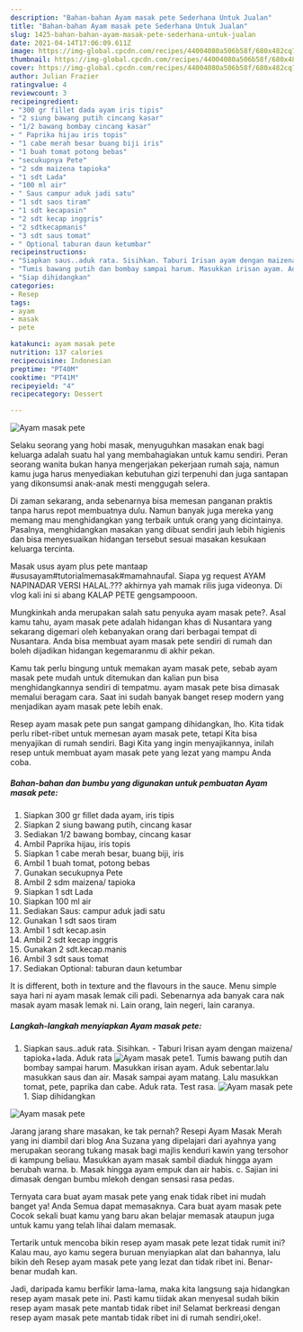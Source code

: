 ```yaml
---
description: "Bahan-bahan Ayam masak pete Sederhana Untuk Jualan"
title: "Bahan-bahan Ayam masak pete Sederhana Untuk Jualan"
slug: 1425-bahan-bahan-ayam-masak-pete-sederhana-untuk-jualan
date: 2021-04-14T17:06:09.611Z
image: https://img-global.cpcdn.com/recipes/44004080a506b58f/680x482cq70/ayam-masak-pete-foto-resep-utama.jpg
thumbnail: https://img-global.cpcdn.com/recipes/44004080a506b58f/680x482cq70/ayam-masak-pete-foto-resep-utama.jpg
cover: https://img-global.cpcdn.com/recipes/44004080a506b58f/680x482cq70/ayam-masak-pete-foto-resep-utama.jpg
author: Julian Frazier
ratingvalue: 4
reviewcount: 3
recipeingredient:
- "300 gr fillet dada ayam iris tipis"
- "2 siung bawang putih cincang kasar"
- "1/2 bawang bombay cincang kasar"
- " Paprika hijau iris topis"
- "1 cabe merah besar buang biji iris"
- "1 buah tomat potong bebas"
- "secukupnya Pete"
- "2 sdm maizena tapioka"
- "1 sdt Lada"
- "100 ml air"
- " Saus campur aduk jadi satu"
- "1 sdt saos tiram"
- "1 sdt kecapasin"
- "2 sdt kecap inggris"
- "2 sdtkecapmanis"
- "3 sdt saus tomat"
- " Optional taburan daun ketumbar"
recipeinstructions:
- "Siapkan saus..aduk rata. Sisihkan. Taburi Irisan ayam dengan maizena/ tapioka+lada. Aduk rata"
- "Tumis bawang putih dan bombay sampai harum. Masukkan irisan ayam. Aduk sebentar.lalu masukkan saus dan air. Masak sampai ayam matang. Lalu masukkan tomat, pete, paprika dan cabe. Aduk rata. Test rasa."
- "Siap dihidangkan"
categories:
- Resep
tags:
- ayam
- masak
- pete

katakunci: ayam masak pete 
nutrition: 137 calories
recipecuisine: Indonesian
preptime: "PT40M"
cooktime: "PT41M"
recipeyield: "4"
recipecategory: Dessert

---
```



![Ayam masak pete](https://img-global.cpcdn.com/recipes/44004080a506b58f/680x482cq70/ayam-masak-pete-foto-resep-utama.jpg)

Selaku seorang yang hobi masak, menyuguhkan masakan enak bagi keluarga adalah suatu hal yang membahagiakan untuk kamu sendiri. Peran seorang  wanita bukan hanya mengerjakan pekerjaan rumah saja, namun kamu juga harus menyediakan kebutuhan gizi terpenuhi dan juga santapan yang dikonsumsi anak-anak mesti menggugah selera.

Di zaman  sekarang, anda sebenarnya bisa memesan panganan praktis tanpa harus repot membuatnya dulu. Namun banyak juga mereka yang memang mau menghidangkan yang terbaik untuk orang yang dicintainya. Pasalnya, menghidangkan masakan yang dibuat sendiri jauh lebih higienis dan bisa menyesuaikan hidangan tersebut sesuai masakan kesukaan keluarga tercinta. 

Masak usus ayam plus pete mantaap #ususayam#tutorialmemasak#mamahnaufal. Siapa yg request AYAM NAPINADAR VERSI HALAL.??? akhirnya yah mamak rilis juga videonya. Di vlog kali ini si abang KALAP PETE gengsampooon.

Mungkinkah anda merupakan salah satu penyuka ayam masak pete?. Asal kamu tahu, ayam masak pete adalah hidangan khas di Nusantara yang sekarang digemari oleh kebanyakan orang dari berbagai tempat di Nusantara. Anda bisa membuat ayam masak pete sendiri di rumah dan boleh dijadikan hidangan kegemaranmu di akhir pekan.

Kamu tak perlu bingung untuk memakan ayam masak pete, sebab ayam masak pete mudah untuk ditemukan dan kalian pun bisa menghidangkannya sendiri di tempatmu. ayam masak pete bisa dimasak memalui beragam cara. Saat ini sudah banyak banget resep modern yang menjadikan ayam masak pete lebih enak.

Resep ayam masak pete pun sangat gampang dihidangkan, lho. Kita tidak perlu ribet-ribet untuk memesan ayam masak pete, tetapi Kita bisa menyajikan di rumah sendiri. Bagi Kita yang ingin menyajikannya, inilah resep untuk membuat ayam masak pete yang lezat yang mampu Anda coba.

<!--inarticleads1-->

##### Bahan-bahan dan bumbu yang digunakan untuk pembuatan Ayam masak pete:

1. Siapkan 300 gr fillet dada ayam, iris tipis
1. Siapkan 2 siung bawang putih, cincang kasar
1. Sediakan 1/2 bawang bombay, cincang kasar
1. Ambil  Paprika hijau, iris topis
1. Siapkan 1 cabe merah besar, buang biji, iris
1. Ambil 1 buah tomat, potong bebas
1. Gunakan secukupnya Pete
1. Ambil 2 sdm maizena/ tapioka
1. Siapkan 1 sdt Lada
1. Siapkan 100 ml air
1. Sediakan  Saus: campur aduk jadi satu
1. Gunakan 1 sdt saos tiram
1. Ambil 1 sdt kecap.asin
1. Ambil 2 sdt kecap inggris
1. Gunakan 2 sdt.kecap.manis
1. Ambil 3 sdt saus tomat
1. Sediakan  Optional: taburan daun ketumbar


It is different, both in texture and the flavours in the sauce. Menu simple saya hari ni ayam masak lemak cili padi. Sebenarnya ada banyak cara nak masak ayam masak lemak ni. Lain orang, lain negeri, lain caranya. 

<!--inarticleads2-->

##### Langkah-langkah menyiapkan Ayam masak pete:

1. Siapkan saus..aduk rata. Sisihkan. - Taburi Irisan ayam dengan maizena/ tapioka+lada. Aduk rata
<img src="//assets-global.cpcdn.com/assets/icons/button_play-2c75c40dde080a61004c1f40b05d8f140eaff45d7e9e6481dc71c63d2e7c4909.png" alt="Ayam masak pete">1. Tumis bawang putih dan bombay sampai harum. Masukkan irisan ayam. Aduk sebentar.lalu masukkan saus dan air. Masak sampai ayam matang. Lalu masukkan tomat, pete, paprika dan cabe. Aduk rata. Test rasa.
<img src="//assets-global.cpcdn.com/assets/icons/button_play-2c75c40dde080a61004c1f40b05d8f140eaff45d7e9e6481dc71c63d2e7c4909.png" alt="Ayam masak pete">1. Siap dihidangkan
<img src="//assets-global.cpcdn.com/assets/icons/button_play-2c75c40dde080a61004c1f40b05d8f140eaff45d7e9e6481dc71c63d2e7c4909.png" alt="Ayam masak pete">

Jarang jarang share masakan, ke tak pernah? Resepi Ayam Masak Merah yang ini diambil dari blog Ana Suzana yang dipelajari dari ayahnya yang merupakan seorang tukang masak bagi majlis kenduri kawin yang tersohor di kampung beliau. Masukkan ayam masak sambil diaduk hingga ayam berubah warna. b. Masak hingga ayam empuk dan air habis. c. Sajian ini dimasak dengan bumbu mlekoh dengan sensasi rasa pedas. 

Ternyata cara buat ayam masak pete yang enak tidak ribet ini mudah banget ya! Anda Semua dapat memasaknya. Cara buat ayam masak pete Cocok sekali buat kamu yang baru akan belajar memasak ataupun juga untuk kamu yang telah lihai dalam memasak.

Tertarik untuk mencoba bikin resep ayam masak pete lezat tidak rumit ini? Kalau mau, ayo kamu segera buruan menyiapkan alat dan bahannya, lalu bikin deh Resep ayam masak pete yang lezat dan tidak ribet ini. Benar-benar mudah kan. 

Jadi, daripada kamu berfikir lama-lama, maka kita langsung saja hidangkan resep ayam masak pete ini. Pasti kamu tiidak akan menyesal sudah bikin resep ayam masak pete mantab tidak ribet ini! Selamat berkreasi dengan resep ayam masak pete mantab tidak ribet ini di rumah sendiri,oke!.

